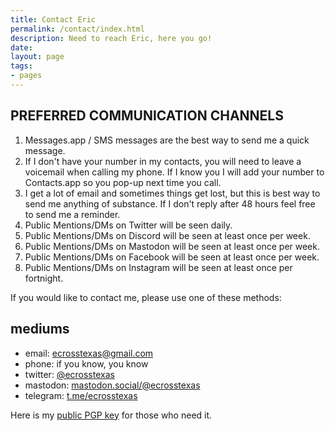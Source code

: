 ```yaml
---
title: Contact Eric
permalink: /contact/index.html
description: Need to reach Eric, here you go!
date:  
layout: page
tags:
- pages
---
```


## PREFERRED COMMUNICATION CHANNELS

1) Messages.app / SMS messages are the best way to send me a quick message.
2) If I don't have your number in my contacts, you will need to leave a voicemail when calling my phone. If I know you I will add your number to Contacts.app so you pop-up next time you call.
3) I get a lot of email and sometimes things get lost, but this is best way to send me anything of substance. If I don't reply after 48 hours feel free to send me a reminder.
4) Public Mentions/DMs on Twitter will be seen daily.
5) Public Mentions/DMs on Discord will be seen at least once per week.
6) Public Mentions/DMs on Mastodon will be seen at least once per week.
7) Public Mentions/DMs on Facebook will be seen at least once per week.
8) Public Mentions/DMs on Instagram will be seen at least once per fortnight.

If you would like to contact me, please use one of these methods:

## mediums

- email: <ecrosstexas@gmail.com>
- phone: if you know, you know
- twitter: [@ecrosstexas](https://www.twitter.com/ecrosstexas)
- mastodon: [mastodon.social/@ecrosstexas](https://mastodon.social/@ecrosstexas)
- telegram: [t.me/ecrosstexas](https://t.me/ecrosstexas)

Here is my [public PGP key](/pgp-key.txt) for those who need it.
